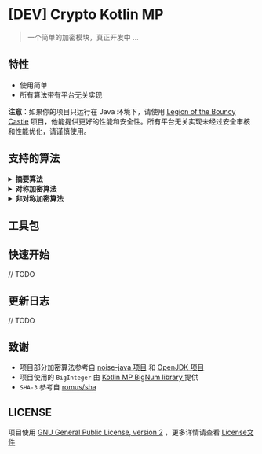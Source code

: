 # [DEV] Crypto Kotlin MP

> 一个简单的加密模块，真正开发中 ...

## 特性

- 使用简单
- 所有算法带有平台无关实现

**注意**：如果你的项目只运行在 Java 环境下，请使用 [Legion of the Bouncy Castle](https://www.bouncycastle.org/)
项目，他能提供更好的性能和安全性。所有平台无关实现未经过安全审核和性能优化，请谨慎使用。

## 支持的算法

<details>
  <summary><b>摘要算法</b></summary>

- [X] MD5
- [X] SHA-1
- [X] SHA-2
  - [X] SHA-224
  - [X] SHA-256
  - [X] SHA-384
  - [X] SHA-512
  - [X] SHA-512/224
  - [X] SHA-512/256
- [X] SHA-3
  - [X] KECCAK-224
  - [X] KECCAK-256
  - [X] KECCAK-384
  - [X] KECCAK-512
  - [X] SHA3-224
  - [X] SHA3-256
  - [X] SHA3-384
  - [X] SHA3-512
  - [X] SHAKE-128
  - [X] SHAKE-256
- [ ] Blake
- [ ] Blake2
- [ ] Blake3
- [ ] SM3
- [X] CRC32

</details>

<details>
  <summary><b>对称加密算法</b></summary>

- [ ] AES
  - [ ] AES-ECB
  - [ ] AES-CBC
  - [ ] AES-CTR
  - [ ] AES-CFB
  - [ ] AES-OFB
  - [ ] AES-XTS
  - [ ] AES-CCM
  - [ ] AES-GCM
  - [ ] AES-CWC
  - [ ] AES-EAX
  - [ ] AES-IAPM
  - [ ] AES-OCB
- [ ] ChaCha20

</details>


<details>
  <summary><b>非对称加密算法</b></summary>

- [ ] RSA
- [ ] P-256
- [ ] P-384
- [ ] P-521
- [ ] Curve25519
- [ ] Curve448
- [ ] SM2

</details>

## 工具包

## 快速开始

// TODO

## 更新日志

// TODO

## 致谢

- 项目部分加密算法参考自 [noise-java 项目](https://github.com/rweather/noise-java)
  和 [OpenJDK 项目](https://github.com/openjdk/jdk/tree/master/src/java.base/share/classes/sun/security)
- 项目使用的 `BigInteger` 由 [Kotlin MP BigNum library
  ](https://github.com/ionspin/kotlin-multiplatform-bignum) 提供
- `SHA-3` 参考自 [romus/sha](https://github.com/romus/sha)

## LICENSE

项目使用 [GNU General Public License, version 2](https://www.gnu.org/licenses/old-licenses/gpl-2.0.html)
，更多详情请查看 [License文件](./LICENSE)
